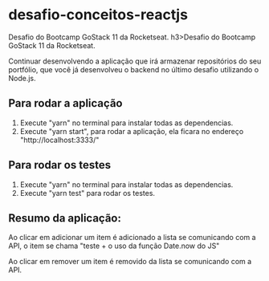 # desafio-conceitos-reactjs
Desafio do Bootcamp GoStack 11 da Rocketseat.
h3>Desafio do Bootcamp GoStack 11 da Rocketseat.</h3>

Continuar desenvolvendo a aplicação que irá armazenar repositórios do seu portfólio, que você já desenvolveu o backend no último desafio utilizando o Node.js.

<h2>Para rodar a aplicação</h2>
<ol>
  <li>Execute "yarn" no terminal para instalar todas as dependencias.</li>
  <li>Execute "yarn start", para rodar a aplicação, ela ficara no endereço "http://localhost:3333/"</li>
</ol>

<h2>Para rodar os testes</h2>
<ol>
  <li>Execute "yarn" no terminal para instalar todas as dependencias.</li>
  <li>Execute "yarn test" para rodar os testes.</li>
</ol>

<h2>Resumo da aplicação:</h2>
<p>Ao clicar em adicionar um item é adicionado a lista se comunicando com a API, o item se chama "teste + o uso da função Date.now do JS"</p>
<p>Ao clicar em remover um item é removido da lista se comunicando com a API.</p>
